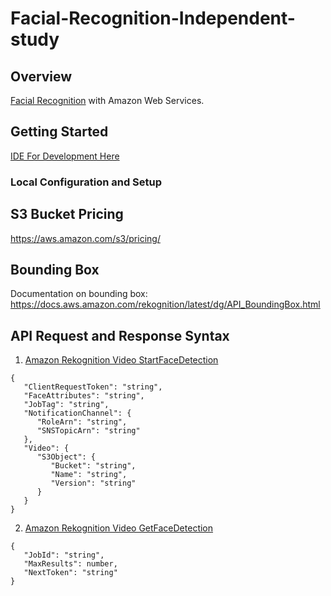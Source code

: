 # Facial-Recognition-Independent-study

## Overview
[Facial Recognition](https://aws.amazon.com/rekognition/) with Amazon Web Services.

## Getting Started
[IDE For Development Here](<linkToDownloadIDE>)

### Local Configuration and Setup

## S3 Bucket Pricing
https://aws.amazon.com/s3/pricing/

## Bounding Box
Documentation on bounding box: https://docs.aws.amazon.com/rekognition/latest/dg/API_BoundingBox.html

## API Request and Response Syntax
1. [Amazon Rekognition Video StartFaceDetection](https://docs.aws.amazon.com/rekognition/latest/dg/API_StartFaceDetection.html)
```
{
   "ClientRequestToken": "string",
   "FaceAttributes": "string",
   "JobTag": "string",
   "NotificationChannel": { 
      "RoleArn": "string",
      "SNSTopicArn": "string"
   },
   "Video": { 
      "S3Object": { 
         "Bucket": "string",
         "Name": "string",
         "Version": "string"
      }
   }
}
```

2. [Amazon Rekognition Video GetFaceDetection](https://docs.aws.amazon.com/rekognition/latest/dg/API_GetFaceDetection.html)
```
{
   "JobId": "string",
   "MaxResults": number,
   "NextToken": "string"
}
```

